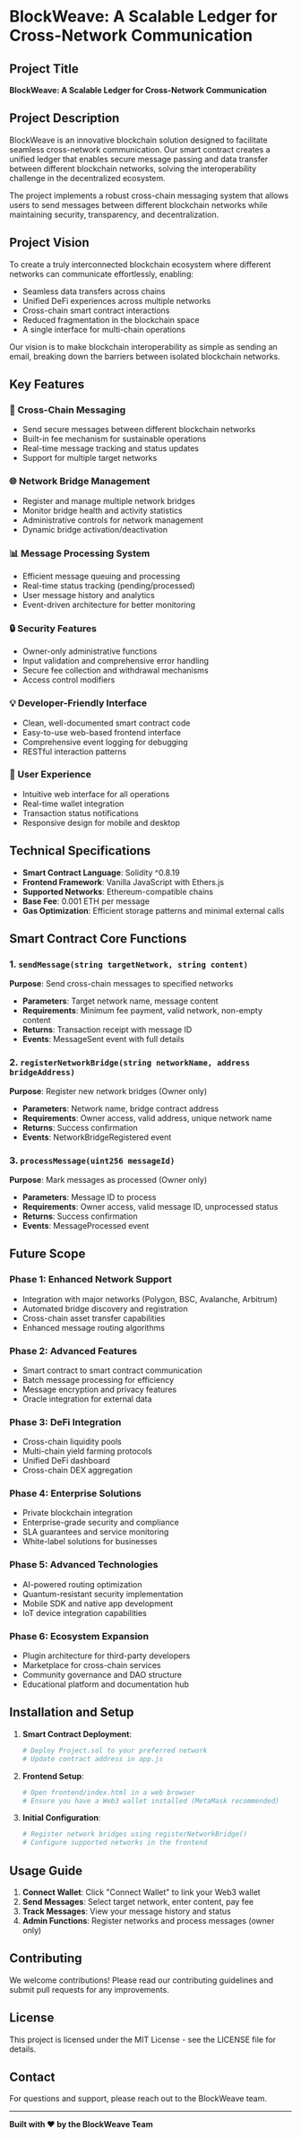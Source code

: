 # BlockWeave: A Scalable Ledger for Cross-Network Communication

## Project Title
**BlockWeave: A Scalable Ledger for Cross-Network Communication**

## Project Description
BlockWeave is an innovative blockchain solution designed to facilitate seamless cross-network communication. Our smart contract creates a unified ledger that enables secure message passing and data transfer between different blockchain networks, solving the interoperability challenge in the decentralized ecosystem.

The project implements a robust cross-chain messaging system that allows users to send messages between different blockchain networks while maintaining security, transparency, and decentralization.

## Project Vision
To create a truly interconnected blockchain ecosystem where different networks can communicate effortlessly, enabling:
- Seamless data transfers across chains
- Unified DeFi experiences across multiple networks
- Cross-chain smart contract interactions
- Reduced fragmentation in the blockchain space
- A single interface for multi-chain operations

Our vision is to make blockchain interoperability as simple as sending an email, breaking down the barriers between isolated blockchain networks.

## Key Features

### 🔗 Cross-Chain Messaging
- Send secure messages between different blockchain networks
- Built-in fee mechanism for sustainable operations
- Real-time message tracking and status updates
- Support for multiple target networks

### 🌐 Network Bridge Management
- Register and manage multiple network bridges
- Monitor bridge health and activity statistics
- Administrative controls for network management
- Dynamic bridge activation/deactivation

### 📊 Message Processing System
- Efficient message queuing and processing
- Real-time status tracking (pending/processed)
- User message history and analytics
- Event-driven architecture for better monitoring

### 🔒 Security Features
- Owner-only administrative functions
- Input validation and comprehensive error handling
- Secure fee collection and withdrawal mechanisms
- Access control modifiers

### 💡 Developer-Friendly Interface
- Clean, well-documented smart contract code
- Easy-to-use web-based frontend interface
- Comprehensive event logging for debugging
- RESTful interaction patterns

### 📱 User Experience
- Intuitive web interface for all operations
- Real-time wallet integration
- Transaction status notifications
- Responsive design for mobile and desktop

## Technical Specifications
- **Smart Contract Language**: Solidity ^0.8.19
- **Frontend Framework**: Vanilla JavaScript with Ethers.js
- **Supported Networks**: Ethereum-compatible chains
- **Base Fee**: 0.001 ETH per message
- **Gas Optimization**: Efficient storage patterns and minimal external calls

## Smart Contract Core Functions

### 1. `sendMessage(string targetNetwork, string content)`
**Purpose**: Send cross-chain messages to specified networks
- **Parameters**: Target network name, message content
- **Requirements**: Minimum fee payment, valid network, non-empty content
- **Returns**: Transaction receipt with message ID
- **Events**: MessageSent event with full details

### 2. `registerNetworkBridge(string networkName, address bridgeAddress)`
**Purpose**: Register new network bridges (Owner only)
- **Parameters**: Network name, bridge contract address
- **Requirements**: Owner access, valid address, unique network name
- **Returns**: Success confirmation
- **Events**: NetworkBridgeRegistered event

### 3. `processMessage(uint256 messageId)`
**Purpose**: Mark messages as processed (Owner only)
- **Parameters**: Message ID to process
- **Requirements**: Owner access, valid message ID, unprocessed status
- **Returns**: Success confirmation
- **Events**: MessageProcessed event

## Future Scope

### Phase 1: Enhanced Network Support
- Integration with major networks (Polygon, BSC, Avalanche, Arbitrum)
- Automated bridge discovery and registration
- Cross-chain asset transfer capabilities
- Enhanced message routing algorithms

### Phase 2: Advanced Features
- Smart contract to smart contract communication
- Batch message processing for efficiency
- Message encryption and privacy features
- Oracle integration for external data

### Phase 3: DeFi Integration
- Cross-chain liquidity pools
- Multi-chain yield farming protocols
- Unified DeFi dashboard
- Cross-chain DEX aggregation

### Phase 4: Enterprise Solutions
- Private blockchain integration
- Enterprise-grade security and compliance
- SLA guarantees and service monitoring
- White-label solutions for businesses

### Phase 5: Advanced Technologies
- AI-powered routing optimization
- Quantum-resistant security implementation
- Mobile SDK and native app development
- IoT device integration capabilities

### Phase 6: Ecosystem Expansion
- Plugin architecture for third-party developers
- Marketplace for cross-chain services
- Community governance and DAO structure
- Educational platform and documentation hub

## Installation and Setup

1. **Smart Contract Deployment**:
   ```bash
   # Deploy Project.sol to your preferred network
   # Update contract address in app.js
   ```

2. **Frontend Setup**:
   ```bash
   # Open frontend/index.html in a web browser
   # Ensure you have a Web3 wallet installed (MetaMask recommended)
   ```

3. **Initial Configuration**:
   ```bash
   # Register network bridges using registerNetworkBridge()
   # Configure supported networks in the frontend
   ```

## Usage Guide

1. **Connect Wallet**: Click "Connect Wallet" to link your Web3 wallet
2. **Send Messages**: Select target network, enter content, pay fee
3. **Track Messages**: View your message history and status
4. **Admin Functions**: Register networks and process messages (owner only)

## Contributing
We welcome contributions! Please read our contributing guidelines and submit pull requests for any improvements.

## License
This project is licensed under the MIT License - see the LICENSE file for details.

## Contact
For questions and support, please reach out to the BlockWeave team.

---
**Built with ❤️ by the BlockWeave Team**
